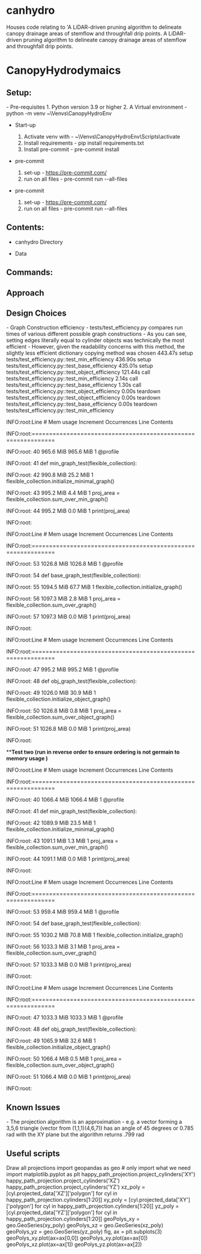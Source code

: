 # canhydro
Houses code relating to 'A LiDAR-driven pruning algorithm to delineate canopy drainage areas of stemflow and throughfall drip points.
A LiDAR-driven pruning algorithm to delineate canopy drainage areas of stemflow and throughfall drip points.

<h1>CanopyHydrodymaics</h1>

<h2>Setup:</h2>
- Pre-requisites
  1.  Python version 3.9 or higher
  2.  A Virtual environment
      - python -m venv ~\Venvs\CanopyHydroEnv

- Start-up
  1. Activate venv with -  ~\Venvs\CanopyHydroEnv\Scripts\activate
  2. Install requirements - pip install requirements.txt
  3. Install pre-commit - pre-commit install

- pre-commit
  1. set-up - https://pre-commit.com/
  2. run on all files - pre-commit run --all-files

- pre-commit
  1. set-up - https://pre-commit.com/
  2. run on all files - pre-commit run --all-files


<h2>Contents:</h2>

- canhydro Directory

- Data

<h2>Commands:</h2>


<h2>Approach</h2>

<h2>Design Choices</h2>
- Graph Construction efficiency
  - tests/test_efficiency.py compares run times of various different possible graph constructions
  - As you can see, setting edges literally equal to cylinder objects was technically the most efficient
  - However, given the readability concerns with this method, the slightly less efficient dictionary copying method was chosen
443.47s setup    tests/test_efficiency.py::test_min_efficiency
436.90s setup    tests/test_efficiency.py::test_base_efficiency
435.01s setup    tests/test_efficiency.py::test_object_efficiency
121.44s call     tests/test_efficiency.py::test_min_efficiency
2.14s call     tests/test_efficiency.py::test_base_efficiency
1.30s call     tests/test_efficiency.py::test_object_efficiency
0.00s teardown tests/test_efficiency.py::test_object_efficiency
0.00s teardown tests/test_efficiency.py::test_base_efficiency
0.00s teardown tests/test_efficiency.py::test_min_efficiency



INFO:root:Line #    Mem usage    Increment  Occurrences   Line Contents

INFO:root:=============================================================

INFO:root:    40    965.6 MiB    965.6 MiB           1       @profile

INFO:root:    41                                             def min_graph_test(flexible_collection):

INFO:root:    42    990.8 MiB     25.2 MiB           1           flexible_collection.initialize_minimal_graph()

INFO:root:    43    995.2 MiB      4.4 MiB           1           proj_area = flexible_collection.sum_over_min_graph()

INFO:root:    44    995.2 MiB      0.0 MiB           1           print(proj_area)

INFO:root:

INFO:root:Line #    Mem usage    Increment  Occurrences   Line Contents

INFO:root:=============================================================

INFO:root:    53   1026.8 MiB   1026.8 MiB           1       @profile

INFO:root:    54                                             def base_graph_test(flexible_collection):

INFO:root:    55   1094.5 MiB     67.7 MiB           1           flexible_collection.initialize_graph()

INFO:root:    56   1097.3 MiB      2.8 MiB           1           proj_area = flexible_collection.sum_over_graph()

INFO:root:    57   1097.3 MiB      0.0 MiB           1           print(proj_area)

INFO:root:


INFO:root:Line #    Mem usage    Increment  Occurrences   Line Contents

INFO:root:=============================================================

INFO:root:    47    995.2 MiB    995.2 MiB           1       @profile

INFO:root:    48                                             def obj_graph_test(flexible_collection):

INFO:root:    49   1026.0 MiB     30.9 MiB           1           flexible_collection.initialize_object_graph()

INFO:root:    50   1026.8 MiB      0.8 MiB           1           proj_area = flexible_collection.sum_over_object_graph()

INFO:root:    51   1026.8 MiB      0.0 MiB           1           print(proj_area)

INFO:root:

**************Test two (run in reverse order to ensure ordering is not germain to memory usage )************


INFO:root:Line #    Mem usage    Increment  Occurrences   Line Contents

INFO:root:=============================================================

INFO:root:    40   1066.4 MiB   1066.4 MiB           1       @profile

INFO:root:    41                                             def min_graph_test(flexible_collection):

INFO:root:    42   1089.9 MiB     23.5 MiB           1           flexible_collection.initialize_minimal_graph()

INFO:root:    43   1091.1 MiB      1.3 MiB           1           proj_area = flexible_collection.sum_over_min_graph()

INFO:root:    44   1091.1 MiB      0.0 MiB           1           print(proj_area)

INFO:root:


INFO:root:Line #    Mem usage    Increment  Occurrences   Line Contents

INFO:root:=============================================================

INFO:root:    53    959.4 MiB    959.4 MiB           1       @profile

INFO:root:    54                                             def base_graph_test(flexible_collection):

INFO:root:    55   1030.2 MiB     70.8 MiB           1           flexible_collection.initialize_graph()

INFO:root:    56   1033.3 MiB      3.1 MiB           1           proj_area = flexible_collection.sum_over_graph()

INFO:root:    57   1033.3 MiB      0.0 MiB           1           print(proj_area)

INFO:root:


INFO:root:Line #    Mem usage    Increment  Occurrences   Line Contents

INFO:root:=============================================================

INFO:root:    47   1033.3 MiB   1033.3 MiB           1       @profile

INFO:root:    48                                             def obj_graph_test(flexible_collection):

INFO:root:    49   1065.9 MiB     32.6 MiB           1           flexible_collection.initialize_object_graph()

INFO:root:    50   1066.4 MiB      0.5 MiB           1           proj_area = flexible_collection.sum_over_object_graph()

INFO:root:    51   1066.4 MiB      0.0 MiB           1           print(proj_area)

INFO:root:



<h2>Known Issues</h2>
 - The projection algorithm is an approximation
 - e.g. a vector forming a 3,5,6 triangle (vector from (1,1,1)(4,6,7)) has an angle of 45 degrees or 0.785 rad with the XY plane but the algorithm returns .799 rad


 <h2>Useful scripts</h2>
 Draw all projections
  import geopandas as geo  # only import what we need
  import matplotlib.pyplot as plt
  happy_path_projection.project_cylinders('XY')
  happy_path_projection.project_cylinders('XZ')
  happy_path_projection.project_cylinders('YZ')
  xz_poly = [cyl.projected_data['XZ']['polygon'] for cyl in happy_path_projection.cylinders[1:20]]
  xy_poly = [cyl.projected_data['XY']['polygon'] for cyl in happy_path_projection.cylinders[1:20]]
  yz_poly = [cyl.projected_data['YZ']['polygon'] for cyl in happy_path_projection.cylinders[1:20]]
  geoPolys_xy = geo.GeoSeries(xy_poly)
  geoPolys_xz = geo.GeoSeries(xz_poly)
  geoPolys_yz = geo.GeoSeries(yz_poly)
  fig, ax = plt.subplots(3)
  geoPolys_xy.plot(ax=ax[0,0])
  geoPolys_xy.plot(ax=ax[0])
  geoPolys_xz.plot(ax=ax[1])
  geoPolys_yz.plot(ax=ax[2])
